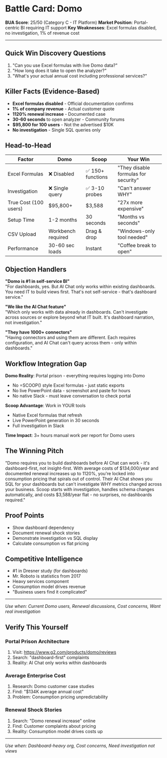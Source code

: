# Battle Card: Domo

**BUA Score**: 25/50 (Category C - IT Platform)
**Market Position**: Portal-centric BI requiring IT support
**Key Weaknesses**: Excel formulas disabled, no investigation, 1% of revenue cost

---

## Quick Win Discovery Questions
1. "Can you use Excel formulas with live Domo data?"
2. "How long does it take to open the analyzer?"
3. "What's your actual annual cost including professional services?"

## Killer Facts (Evidence-Based)
- **Excel formulas disabled** - Official documentation confirms
- **1% of company revenue** - Actual customer quote
- **1120% renewal increase** - Documented case
- **30-60 seconds** to open analyzer - Community forums
- **$95,800 for 100 users** - Not the advertised $10K
- **No investigation** - Single SQL queries only

## Head-to-Head

| Factor | Domo | Scoop | Your Win |
|--------|------|-------|----------|
| Excel Formulas | ❌ Disabled | ✅ 150+ functions | "They disable formulas for security" |
| Investigation | ❌ Single query | ✅ 3-10 probes | "Can't answer WHY" |
| True Cost (100 users) | $95,800+ | $3,588 | "27x more expensive" |
| Setup Time | 1-2 months | 30 seconds | "Months vs seconds" |
| CSV Upload | Workbench required | Drag & drop | "Windows-only tool needed" |
| Performance | 30-60 sec loads | Instant | "Coffee break to open" |

## Objection Handlers

**"Domo is #1 in self-service BI"**  
"For dashboards, yes. But AI Chat only works within existing dashboards. You need IT to build views first. That's not self-service - that's dashboard service."

**"We like the AI Chat feature"**  
"Which only works with data already in dashboards. Can't investigate across sources or explore beyond what IT built. It's dashboard narration, not investigation."

**"They have 1000+ connectors"**  
"Having connectors and using them are different. Each requires configuration, and AI Chat can't query across them - only within dashboards."

## Workflow Integration Gap

**Domo Reality**: Portal prison - everything requires logging into Domo
- No =SCOOP() style Excel formulas - just static exports
- No live PowerPoint data - screenshot and paste for hours
- No native Slack - must leave conversation to check portal

**Scoop Advantage**: Work in YOUR tools
- Native Excel formulas that refresh
- Live PowerPoint generation in 30 seconds
- Full investigation in Slack

**Time Impact**: 3+ hours manual work per report for Domo users

## The Winning Pitch
"Domo requires you to build dashboards before AI Chat can work - it's dashboard-first, not insight-first. With average costs of $134,000/year and documented renewal increases up to 1120%, you're locked into consumption pricing that spirals out of control. Their AI Chat shows you SQL for your dashboards but can't investigate WHY metrics changed across your business. Scoop starts with investigation, handles schema changes automatically, and costs $3,588/year flat - no surprises, no dashboards required."

## Proof Points
- Show dashboard dependency
- Document renewal shock stories
- Demonstrate investigation vs SQL display
- Calculate consumption vs flat pricing

## Competitive Intelligence
- #1 in Dresner study (for dashboards)
- Mr. Roboto is statistics from 2017
- Heavy services component
- Consumption model drives revenue
- "Business users find it complicated"

---
*Use when: Current Domo users, Renewal discussions, Cost concerns, Want real investigation*
## Verify This Yourself

### Portal Prison Architecture
1. Visit: https://www.g2.com/products/domo/reviews
2. Search: "dashboard-first" complaints
3. Reality: AI Chat only works within dashboards

### Average Enterprise Cost
1. Research: Domo customer case studies
2. Find: "$134K average annual cost"
3. Problem: Consumption pricing unpredictability

### Renewal Shock Stories
1. Search: "Domo renewal increase" online
2. Find: Customer complaints about pricing
3. Reality: Consumption model drives costs up

---

*Use when: Dashboard-heavy org, Cost concerns, Need investigation not views*
